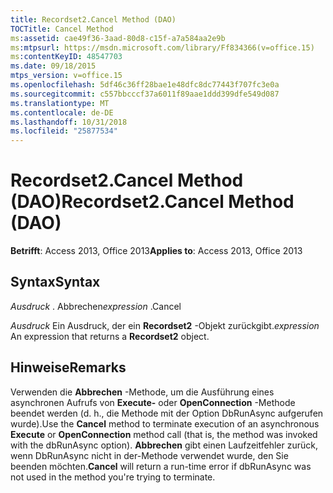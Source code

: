 ```yaml
---
title: Recordset2.Cancel Method (DAO)
TOCTitle: Cancel Method
ms:assetid: cae49f36-3aad-80d8-c15f-a7a584aa2e9b
ms:mtpsurl: https://msdn.microsoft.com/library/Ff834366(v=office.15)
ms:contentKeyID: 48547703
ms.date: 09/18/2015
mtps_version: v=office.15
ms.openlocfilehash: 5df46c36ff28bae1e48dfc8dc77443f707fc3e0a
ms.sourcegitcommit: c557bbcccf37a6011f89aae1ddd399dfe549d087
ms.translationtype: MT
ms.contentlocale: de-DE
ms.lasthandoff: 10/31/2018
ms.locfileid: "25877534"
---
```

# <a name="recordset2cancel-method-dao"></a><span data-ttu-id="2f44c-102">Recordset2.Cancel Method (DAO)</span><span class="sxs-lookup"><span data-stu-id="2f44c-102">Recordset2.Cancel Method (DAO)</span></span>


<span data-ttu-id="2f44c-103">**Betrifft**: Access 2013, Office 2013</span><span class="sxs-lookup"><span data-stu-id="2f44c-103">**Applies to**: Access 2013, Office 2013</span></span>

## <a name="syntax"></a><span data-ttu-id="2f44c-104">Syntax</span><span class="sxs-lookup"><span data-stu-id="2f44c-104">Syntax</span></span>

<span data-ttu-id="2f44c-105">*Ausdruck* . Abbrechen</span><span class="sxs-lookup"><span data-stu-id="2f44c-105">*expression* .Cancel</span></span>

<span data-ttu-id="2f44c-106">*Ausdruck* Ein Ausdruck, der ein **Recordset2** -Objekt zurückgibt.</span><span class="sxs-lookup"><span data-stu-id="2f44c-106">*expression* An expression that returns a **Recordset2** object.</span></span>

## <a name="remarks"></a><span data-ttu-id="2f44c-107">Hinweise</span><span class="sxs-lookup"><span data-stu-id="2f44c-107">Remarks</span></span>

<span data-ttu-id="2f44c-108">Verwenden die **Abbrechen** -Methode, um die Ausführung eines asynchronen Aufrufs von **Execute-** oder **OpenConnection** -Methode beendet werden (d. h., die Methode mit der Option DbRunAsync aufgerufen wurde).</span><span class="sxs-lookup"><span data-stu-id="2f44c-108">Use the **Cancel** method to terminate execution of an asynchronous **Execute** or **OpenConnection** method call (that is, the method was invoked with the dbRunAsync option).</span></span> <span data-ttu-id="2f44c-109">**Abbrechen** gibt einen Laufzeitfehler zurück, wenn DbRunAsync nicht in der-Methode verwendet wurde, den Sie beenden möchten.</span><span class="sxs-lookup"><span data-stu-id="2f44c-109">**Cancel** will return a run-time error if dbRunAsync was not used in the method you're trying to terminate.</span></span>

